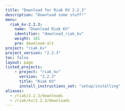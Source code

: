 ```yaml
---
title: "Download for Riak KV 2.2.3"
description: "Download some stuff!"
menu:
  riak_kv-2.2.3:
    name: "Download Riak KV"
    identifier: "download_riak_kv"
    weight: 101
    pre: download-alt
project: "riak_kv"
project_version: "2.2.3"
toc: false
layout: page
listed_projects:
    - project: "riak_kv"
      version: "2.2.3"
      title: "Riak KV"
      install_instructions_set: "setup/installing"
aliases:
  - /riak/2.2.3/downloads
  - /riak/kv/2.2.3/downloads
---
```

